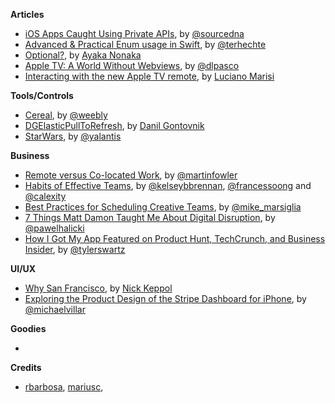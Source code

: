 **Articles**

* [iOS Apps Caught Using Private APIs](https://sourcedna.com/blog/20151018/ios-apps-using-private-apis.html), by [@sourcedna](https://twitter.com/sourcedna)
* [Advanced & Practical Enum usage in Swift](http://appventure.me/2015/10/17/advanced-practical-enum-examples/), by [@terhechte](https://twitter.com/terhechte)
* [Optional?](http://swift.ayaka.me/posts/2015/10/5/optional), by [Ayaka Nonaka](https://twitter.com/ayanonagon)
* [Apple TV: A World Without Webviews](https://medium.com/bpxl-craft/apple-tv-a-world-without-webkit-5c428a64a6dd), by [@dlpasco](https://twitter.com/dlpasco)
* [Interacting with the new Apple TV remote](http://www.marisibrothers.com/2015/10/interacting-with-new-apple-tv-remote.html), by [Luciano Marisi](http://www.twitter.com/lucianomarisi)

**Tools/Controls**

* [Cereal](https://github.com/Weebly/Cereal), by [@weebly](https://twitter.com/weebly)
* [DGElasticPullToRefresh](https://github.com/gontovnik/DGElasticPullToRefresh), by [Danil Gontovnik](https://github.com/gontovnik)
* [StarWars](https://yalantis.com/blog/uidynamics-uikit-or-opengl-3-types-of-ios-animations-for-the-star-wars/), by [@yalantis](https://twitter.com/yalantis)

**Business**

* [Remote versus Co-located Work](http://martinfowler.com/articles/remote-or-co-located.html), by [@martinfowler](https://twitter.com/martinfowler)
* [Habits of Effective Teams](http://blog.carbonfive.com/2015/10/20/habits-of-effective-teams/), by [@kelseybbrennan](https://twitter.com/kelseybbrennan), [@francessoong](https://twitter.com/francessoong) and [@calexity](https://twitter.com/calexity)
* [Best Practices for Scheduling Creative Teams](http://spin.atomicobject.com/2015/10/20/scheduling-creative-teams/), by [@mike_marsiglia](https://twitter.com/mike_marsiglia)
* [7 Things Matt Damon Taught Me About Digital Disruption](http://macoscope.com/blog/7-things-matt-damon-taught-me-about-digital-disruption/), by [@pawelhalicki](https://twitter.com/pawelhalicki)
* [How I Got My App Featured on Product Hunt, TechCrunch, and Business Insider](https://medium.com/@ga/when-bar-roulette-went-from-0-to-featured-on-product-hunt-techcrunch-and-business-insider-7f2865a68674#.cpquhwnby), by [@tylerswartz](https://twitter.com/tylerswartz)

**UI/UX**

* [Why San Francisco](http://martiancraft.com/blog/2015/10/why-san-francisco/), by [Nick Keppol](https://twitter.com/nkeppol)
* [Exploring the Product Design of the Stripe Dashboard for iPhone](https://medium.com/swlh/exploring-the-product-design-of-the-stripe-dashboard-for-iphone-e54e14f3d87e#.ghx105nze), by [@michaelvillar](https://twitter.com/michaelvillar)


**Goodies**

* 


**Credits**

* [rbarbosa](https://github.com/rbarbosa), [mariusc](https://github.com/mariusc),
